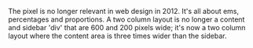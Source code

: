 

The pixel is no longer relevant in web design in 2012. It's all about ems, percentages and proportions. A two
column layout is no longer a content and sidebar 'div' that are 600 and 200 pixels wide; it's now a two column
layout where the content area is three times wider than the sidebar.